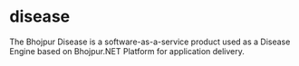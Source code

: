 # disease
The Bhojpur Disease is a software-as-a-service product used as a Disease Engine based on Bhojpur.NET Platform for application delivery.

